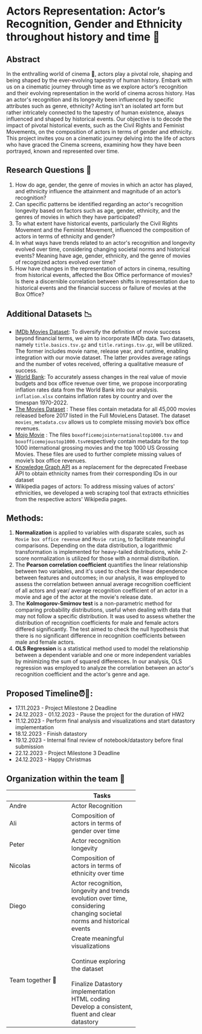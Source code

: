 # Actors Representation: Actor’s Recognition, Gender and Ethnicity throughout history and time 📆

## Abstract 
In the enthralling world of cinema 🎥, actors play a pivotal role, shaping and being shaped by the ever-evolving tapestry of human history. Embark with us on a cinematic journey through time as we explore actor’s recognition and their evolving representation in the world of cinema across history. Has an actor's recognition and its longevity been influenced by specific attributes such as genre, ethnicity?  Acting isn't an isolated art form but rather intricately connected to the tapestry of human existence, always influenced and shaped by historical events. Our objective is to decode the impact of pivotal historical events, such as the Civil Rights and Feminist Movements, on the composition of actors in terms of gender and ethnicity. This project invites you on a cinematic journey delving into the life of actors who have graced the Cinema screens, examining how they have been portrayed, known and represented over time.

## Research Questions 🔎
1. How do age, gender, the genre of movies in which an actor has played, and ethnicity influence the attainment and magnitude of an actor’s recognition?
2. Can specific patterns be identified regarding an actor's recognition longevity based on factors such as age, gender, ethnicity, and the genres of movies in which they have participated?
3. To what extent have historical events, particularly the Civil Rights Movement and the Feminist Movement, influenced the composition of actors in terms of ethnicity and gender?
4. In what ways have trends related to an actor's recognition and longevity evolved over time, considering changing societal norms and historical events? Meaning have age, gender, ethnicity, and the genre of movies of recognized actors evolved over time?
5. How have changes in the representation of actors in cinema, resulting from historical events, affected the Box Office performance of movies? Is there a discernible correlation between shifts in representation due to historical events and the financial success or failure of movies at the Box Office?

## Additional Datasets 📉
- [IMDb Movies Dataset](https://developer.imdb.com/non-commercial-datasets/): To diversify the definition of movie success beyond financial terms, we aim to incorporate IMDb data. Two datasets, namely `title.basics.tsv.gz` and `title.ratings.tsv.gz`, will be utilized. The former includes movie name, release year, and runtime, enabling integration with our movie dataset. The latter provides average ratings and the number of votes received, offering a qualitative measure of success.
- [World Bank](https://www.worldbank.org/en/research/brief/inflation-database): To accurately assess changes in the real value of movie budgets and box office revenue over time, we propose incorporating inflation rates data from the World Bank into our analysis. `inflation.xlsx` contains inflation rates by country and over the timespan 1970-2022.
- [The Movies Dataset](https://www.kaggle.com/datasets/rounakbanik/the-movies-dataset?resource=download&select=movies_metadata.csv) :  These files contain metadata for all 45,000 movies released before 2017 listed in the Full MovieLens Dataset. The dataset `movies_metadata.csv` allows us to complete missing movie’s box office revenues.
- [Mojo Movie](https://www.kaggle.com/datasets/kalilurrahman/top-box-office-revenue-data-english-movies/data?select=boxofficemojoustop1000.tsv) : The files `boxofficemojointernationaltop1000.tsv` and `boxofficemojoustop1000.tsv`respectively contain metadata for the top 1000 international grossing movies and the top 1000 US Grossing Movies. These files are used to further complete missing values of movie’s box office revenues.
- [Knowledge Graph API](https://developers.google.com/knowledge-graph?hl=fr) as a replacement for the deprecated Freebase API to obtain ethnicity names from their corresponding IDs in our dataset
- Wikipedia pages of actors: To address missing values of actors' ethnicities, we developed a web scraping tool that extracts ethnicities from the respective actors' Wikipedia pages.

## Methods: 
1. **Normalization** is applied to variables with disparate scales, such as `Movie box office revenue` and `Movie rating`, to facilitate meaningful comparisons. Depending on the data distribution, a logarithmic transformation is implemented for heavy-tailed distributions, while Z-score normalization is utilized for those with a normal distribution.
2. The **Pearson correlation coefficient** quantifies the linear relationship between two variables, and it's used to check the linear dependence between features and outcomes; in our analysis, it was employed to assess the correlation between annual average recognition coefficient of all actors and year/  average recognition coefficient of an actor in a movie and age of the actor at the movie's release date.
3. The **Kolmogorov-Smirnov test** is a non-parametric method for comparing probability distributions, useful when dealing with data that may not follow a specific distribution. It was used to assess whether the distribution of recognition coefficients for male and female actors differed significantly. The test aimed to check the null hypothesis that there is no significant difference in recognition coefficients between male and female actors.
4. **OLS Regression** is a statistical method used to model the relationship between a dependent variable and one or more independent variables by minimizing the sum of squared differences. In our analysis, OLS regression was employed to analyze the correlation between an actor's recognition coefficient and the actor's genre and age.


## Proposed Timeline⏰📝:
- 17.11.2023 - Project Milestone 2 Deadline
- 24.12.2023 - 01.12.2023 - Pause the project for the duration of HW2
- 11.12.2023 - Perform final analysis and visualizations and start datastory implementation
- 18.12.2023 - Finish datastory
- 19.12.2023 - Internal final review of notebook/datastory before final submission
- 22.12.2023 - Project Milestone 3 Deadline
- 24.12.2023 - Happy Christmas

## Organization within the team 🤝

<table class="tg" style="undefined;table-layout: fixed; width: 342px">
<colgroup>
<col style="width: 164px">
<col style="width: 178px">
</colgroup>
<thead>
  <tr>
    <th class="tg-0lax"></th>
    <th class="tg-0lax">Tasks</th>
  </tr>
</thead>
<tbody>
  <tr>
    <td class="tg-0lax">Andre</td>
    <td class="tg-0lax">Actor Recognition </td>
  </tr>
  <tr>
    <td class="tg-0lax">Ali</td>
    <td class="tg-0lax">Composition of actors in terms of gender over time</td>
  </tr>
  <tr>
    <td class="tg-0lax">Peter</td>
    <td class="tg-0lax">Actor recognition longevity</td>
  </tr>
  <tr>
    <td class="tg-0lax">Nicolas</td>
    <td class="tg-0lax">Composition of actors in terms of ethnicity over time</td>
  </tr>
    <tr>
    <td class="tg-0lax">Diego</td>
    <td class="tg-0lax">Actor recognition, longevity and trends evolution over time, considering changing societal norms and historical events </td>
  </tr>
     <tr>
    <td class="tg-0lax">Team together 🤲</td>
    <td class="tg-0lax">Create meaningful visualizations<br><br>Continue exploring the dataset<br><br>Finalize Datastory implementation HTML coding<br>Develop a consistent, fluent and clear datastory</td>
  </tr>
</tbody>
</table>